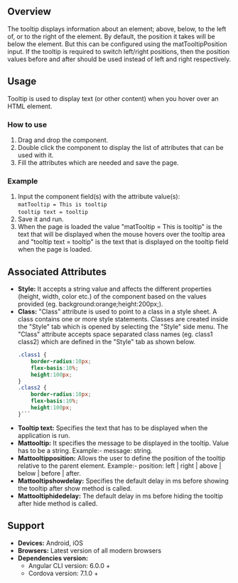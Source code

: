 ## Overview 
The tooltip displays information about an element; above, below, to the left of, or to the right of the element. By default, the position it takes will be below the element. But this can be configured using the matTooltipPosition input. If the tooltip is required to switch left/right positions, then the position values before and after should be used instead of left and right respectively.

## Usage
Tooltip is used to display text (or other content) when you hover over an HTML element. 

### How to use   
1. Drag and drop the component. 
2. Double click the component to display the list of attributes that can be used with it.
3. Fill the attributes which are needed and save the page.

### Example 
1. Input the component field(s) with the attribute value(s):  
    `matTooltip = This is tooltip`  
    `tooltip text = tooltip`
2. Save it and run.
3. When the page is loaded the value "matTooltip = This is tooltip" is the text that will be displayed when the mouse hovers over the tooltip area and "tooltip text = tooltip" is the text that is displayed on the tooltip field when the page is loaded.

## Associated Attributes
- **Style:** It accepts a string value and affects the different properties (height, width, color etc.) of the component based on the values provided (eg. background:orange;height:200px;).
- **Class:** "Class" attribute is used to point to a class in a style sheet. A class contains one or more style statements. Classes are created inside the "Style" tab which is opened by selecting the "Style" side menu. The "Class" attribute accepts space separated class names (eg. class1 class2) which are defined in the "Style" tab as shown below.
    ```css
    .class1 {
        border-radius:10px;
        flex-basis:10%;
        height:100px;
    }
    .class2 {
        border-radius:10px;
        flex-basis:10%;
        height:100px;
    }```
- **Tooltip text:** Specifies the text that has to be displayed when the application is run.
- **Mattooltip:** It specifies the message to be displayed in the tooltip. Value has to be a string. Example:- message: string.
- **Mattooltipposition:** Allows the user to define the position of the tooltip relative to the parent element. Example:- position: left | right | above | below | before | after.
- **Mattooltipshowdelay:** Specifies the default delay in ms before showing the tooltip after show method is called.
- **Mattooltiphidedelay:** The default delay in ms before hiding the tooltip after hide method is called.

## Support
- **Devices:** Android, iOS
- **Browsers:**  Latest version of all modern browsers
- **Dependencies version:** 
    - Angular CLI version: 6.0.0 + 
    - Cordova version: 7.1.0 +
